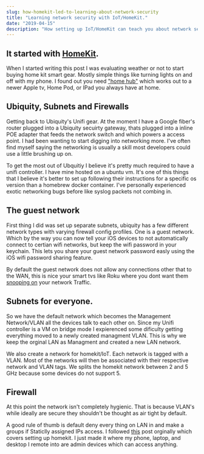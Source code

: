 ```yaml
---
slug: how-homekit-led-to-learning-about-network-security
title: "Learning network security with IoT/HomeKit."
date: "2019-04-15"
description: "How setting up IoT/HomeKit can teach you about network security."
---
```


## It started with [HomeKit](https://www.apple.com/ios/home/).

When I started writing this post I was evaluating weather or not to start buying
home kit smart gear. Mostly simple things like turning lights on and off with my
phone. I found out you need
["home hub"](https://support.apple.com/en-us/HT207057) which works out to a
newer Apple tv, Home Pod, or IPad you always have at home.

## Ubiquity, Subnets and Firewalls

Getting back to Ubiquity's Unifi gear. At the moment I have a Google fiber's
router plugged into a Ubiquity secuirty gateway, thats plugged into a inline POE
adapter that feeds the network switch and which powers a access point. I had
been wanting to start digging into networking more. I've often find myself
saying the networking is usually a skill most developers could use a little
brushing up on.

To get the most out of Ubquitiy I believe it's pretty much required to have a
unifi controller. I have mine hosted on a ubuntu vm. It's one of this things
that I believe it's better to set up following their instructions for a specific
os version than a homebrew docker container. I've personally experienced exotic
networking bugs before like syslog packets not combing in.

## The guest network

First thing I did was set up separate subnets, ubiquity has a few different
network types with varying firewall config profiles. One is a guest network.
Which by the way you can now tell your iOS devices to not automatically connect
to certian wifi networks, but keep the wifi password in your keychain. This lets
you share your guest network password easly using the iOS wifi password sharing
feature.

By default the guest network does not allow any connections other that to the
WAN, this is nice your smart tvs like Roku where you dont want them
[snooping on](https://www.reddit.com/r/YouShouldKnow/comments/97an7p/ysk_roku_hardware_is_collecting_and_sharing/?depth=1)
your network Traffic.

## Subnets for everyone.

So we have the default network which becomes the Management Network/VLAN all the
devices talk to each other on. Since my Unifi controller is a VM on bridge mode
I expierenced some dificulty getting everything moved to a newly created
managment VLAN. This is why we keep the orginal LAN as Managment and created a
new LAN network.

We also create a network for homekit/IoT. Each network is tagged with a VLAN.
Most of the networks will then be associated with their respective network and
VLAN tags. We splits the homekit network between 2 and 5 GHz because some
devices do not support 5.

## Firewall

At this point the network isn't completely hygienic. That is because VLAN's
while ideally are secure they shouldn't be thought as air tight by default.

A good rule of thumb is default deny every thing on LAN in and make a groups if
Staticlly assigned IPs access. I followed
[this](https://community.ubnt.com/t5/UniFi-Routing-Switching/HomeKit-on-Isolated-VLAN/m-p/2263456/highlight/true#M79654)
post orginally which covers setting up homekit. I just made it where my phone,
laptop, and desktop I remote into are admin devices which can access anything.
